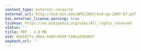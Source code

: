 ```yaml
---
content_type: external-resource
external_url: http://esd.mit.edu/WPS/2007/esd-wp-2007-07.pdf
has_external_license_warning: true
license: https://en.wikipedia.org/wiki/All_rights_reserved
status: ''
title: PDF - 2.0 MB
uid: db8107fa-36ea-4a0d-8439-518ea256d667
wayback_url: ''
---
```

